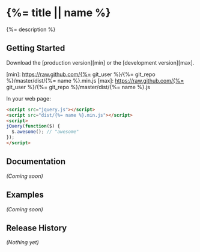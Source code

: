 # {%= title || name %}

{%= description %}

## Getting Started

Download the [production version][min] or the [development version][max].

[min]: https://raw.github.com/{%= git_user %}/{%= git_repo %}/master/dist/{%= name %}.min.js
[max]: https://raw.github.com/{%= git_user %}/{%= git_repo %}/master/dist/{%= name %}.js

In your web page:

```html
<script src="jquery.js"></script>
<script src="dist/{%= name %}.min.js"></script>
<script>
jQuery(function($) {
  $.awesome(); // "awesome"
});
</script>
```

## Documentation
_(Coming soon)_

## Examples
_(Coming soon)_

## Release History
_(Nothing yet)_
